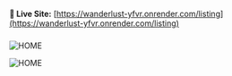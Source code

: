 
**🔗 Live Site:** [https://wanderlust-yfvr.onrender.com/listing](https://wanderlust-yfvr.onrender.com/listing)

###
![HOME]('./public/wl01.png)

![HOME]('./public/wl02.png)
